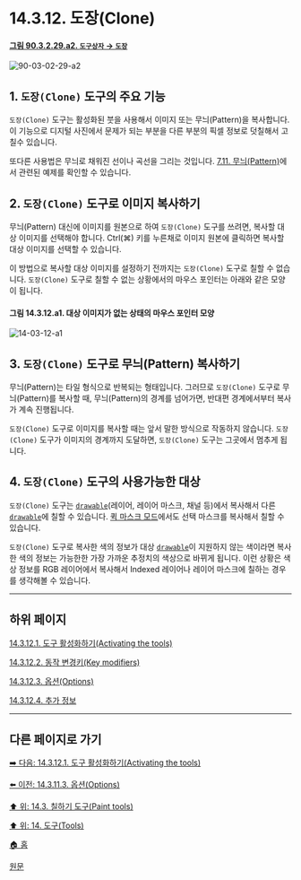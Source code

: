 # 14.3.12. 도장(Clone)

<a id="90-03-02-29-a2"></a>

#### [그림 90.3.2.29.a2. `도구상자` → `도장`](./90-03-02-29-clone.md#90-03-02-29-a2)
![90-03-02-29-a2](https://github.com/wonder13662/gimp/assets/15767104/7dcf76c1-dbf5-41c6-94de-a1a610a75d3d)

## 1. `도장(Clone)` 도구의 주요 기능
`도장(Clone)` 도구는 활성화된 붓을 사용해서 이미지 또는 무늬(Pattern)을 복사합니다. 이 기능으로 디지털 사진에서 문제가 되는 부분을 다른 부분의 픽셀 정보로 덧칠해서 고칠수 있습니다. 

또다른 사용법은 무늬로 채워진 선이나 곡선을 그리는 것입니다. [7.11. 무늬(Pattern)](./07-11-patterns.md#07-11-a2)에서 관련된 예제를 확인할 수 있습니다.

## 2. `도장(Clone)` 도구로 이미지 복사하기
무늬(Pattern) 대신에 이미지를 원본으로 하여 `도장(Clone)` 도구를 쓰려면, 복사할 대상 이미지를 선택해야 합니다. Ctrl(⌘) 키를 누른채로 이미지 원본에 클릭하면 복사할 대상 이미지를 선택할 수 있습니다.

이 방법으로 복사할 대상 이미지를 설정하기 전까지는 `도장(Clone)` 도구로 칠할 수 없습니다. `도장(Clone)` 도구로 칠할 수 없는 상황에서의 마우스 포인터는 아래와 같은 모양이 됩니다.

<a id="14-03-12-a1"></a>

#### 그림 14.3.12.a1. 대상 이미지가 없는 상태의 마우스 포인터 모양
![14-03-12-a1](https://github.com/wonder13662/gimp/assets/15767104/6c56a480-c492-4ef7-a3b6-0a0795d3e234)

## 3. `도장(Clone)` 도구로 무늬(Pattern) 복사하기
무늬(Pattern)는 타일 형식으로 반복되는 형태입니다. 그러므로 `도장(Clone)` 도구로 무늬(Pattern)를 복사할 때, 무늬(Pattern)의 경계를 넘어가면, 반대편 경계에서부터 복사가 계속 진행됩니다.

`도장(Clone)` 도구로 이미지를 복사할 때는 앞서 말한 방식으로 작동하지 않습니다. `도장(Clone)` 도구가 이미지의 경계까지 도달하면, `도장(Clone)` 도구는 그곳에서 멈추게 됩니다.

## 4. `도장(Clone)` 도구의 사용가능한 대상
`도장(Clone)` 도구는 [`drawable`](./19-glossaryx-drawable.md)(레이어, 레이어 마스크, 채널 등)에서 복사해서 다른 [`drawable`](./19-glossaryx-drawable.md)에 칠할 수 있습니다. [퀵 마스크 모드](./07-04-using-quickmask-mode.md)에서도 선택 마스크를 복사해서 칠할 수 있습니다.

`도장(Clone)` 도구로 복사한 색의 정보가 대상 [`drawable`](./19-glossaryx-drawable.md)이 지원하지 않는 색이라면 복사한 색의 정보는 가능한한 가장 가까운 추정치의 색상으로 바뀌게 됩니다. 이런 상황은 색상 정보를 RGB 레이어에서 복사해서 Indexed 레이어나 레이어 마스크에 칠하는 경우를 생각해볼 수 있습니다.

***

## 하위 페이지

[14.3.12.1. 도구 활성화하기(Activating the tools)](./14-03-12-01-activating_the_tool.md)

[14.3.12.2. 동작 변경키(Key modifiers)](./14-03-12-02-key_modifiers.md)

[14.3.12.3. 옵션(Options)](./14-03-12-03-options.md)

[14.3.12.4. 추가 정보](./14-03-12-04-more_information.md)

***

## 다른 페이지로 가기

[➡️ 다음: 14.3.12.1. 도구 활성화하기(Activating the tools)](./14-03-12-01-activating_the_tool.md)

[⬅️ 이전: 14.3.11.3. 옵션(Options)](./14-03-11-03-options.md)

[⬆️ 위: 14.3. 칠하기 도구(Paint tools)](./14-03-00-paint_tools.md)

[⬆️ 위: 14. 도구(Tools)](./14-00-tools.md)

[🏠 홈](./00-home.md)

[원문](https://docs.gimp.org/2.10/ko/gimp-tool-clone.html)